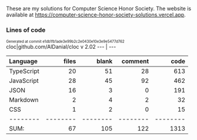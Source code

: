<!-- This file is generated from README.tmpl.md -->
These are my solutions for Computer Science Honor Society.
The website is available at https://computer-science-honor-society-solutions.vercel.app.

### Lines of code
<sup><sub>Generated at commit e1db1fb1ade3e99b2c2e0430e10e3e9e5477d762</sub></sup>
cloc|github.com/AlDanial/cloc v 2.02
--- | ---

Language|files|blank|comment|code
:-------|-------:|-------:|-------:|-------:
TypeScript|20|51|28|613
JavaScript|28|45|92|462
JSON|16|3|0|191
Markdown|2|4|2|32
CSS|1|2|0|15
--------|--------|--------|--------|--------
SUM:|67|105|122|1313
